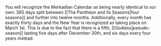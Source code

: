 You will recognize the Merkadian Calendar as being nearly identical to our own: 365 days split between [[The Pantheon and its Seasons|four seasons]] and further into twelve months. Additionally, every month has exactly thirty days and the New Year is recognized as taking place on March 1st. This is due to the fact that there is a fifth, [[Godless|pseudo-season]] lasting five days after December 30th, and six days every four years instead.